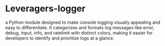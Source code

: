 # Leveragers-logger
 a Python module designed to make console logging visually appealing and easy to differentiate. It categorizes and formats log messages like error, debug, input, info, and ratelimit with distinct colors, making it easier for developers to identify and prioritize logs at a glance.
